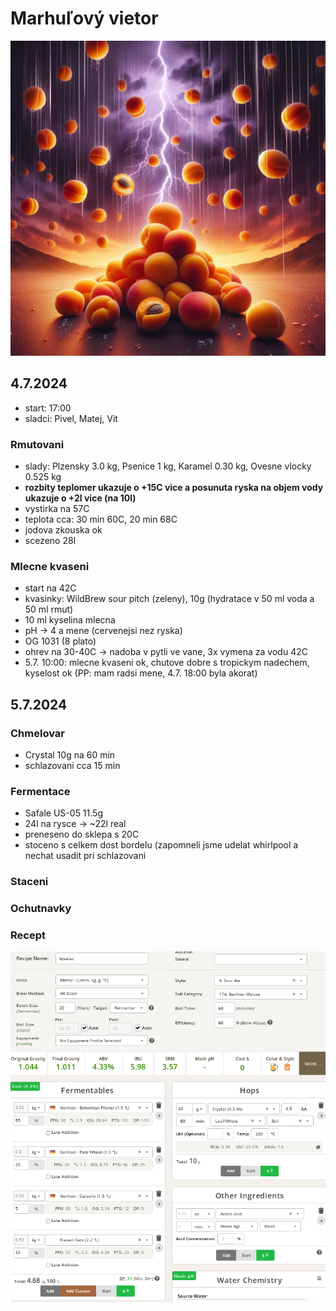 # Marhuľový vietor
![](./fig/marhulovy_vietor_logo.jpeg)

## 4.7.2024
  * start: 17:00
  * sladci: Pivel, Matej, Vit

### Rmutovani
  * slady: Plzensky 3.0 kg, Psenice 1 kg, Karamel 0.30 kg, Ovesne vlocky 0.525 kg
  * **rozbity teplomer ukazuje o +15C vice a posunuta ryska na objem vody ukazuje o +2l vice (na 10l)**
  * vystirka na 57C
  * teplota cca: 30 min 60C, 20 min 68C
  * jodova zkouska ok
  * scezeno 28l

### Mlecne kvaseni
  * start na 42C
  * kvasinky: WildBrew sour pitch (zeleny), 10g (hydratace v 50 ml voda a 50 ml rmut)
  * 10 ml kyselina mlecna
  * pH -> 4 a mene (cervenejsi nez ryska)
  * OG 1031 (8 plato)
  * ohrev na 30-40C -> nadoba v pytli ve vane, 3x vymena za vodu 42C
  * 5.7. 10:00: mlecne kvaseni ok, chutove dobre s tropickym nadechem, kyselost ok (PP: mam radsi mene, 4.7. 18:00 byla akorat)

## 5.7.2024

### Chmelovar
  * Crystal 10g na 60 min
  * schlazovani cca 15 min

### Fermentace
  * Safale US-05 11.5g
  * 24l na rysce -> ~22l real
  * preneseno do sklepa s 20C
  * stoceno s celkem dost bordelu (zapomneli jsme udelat whirlpool a nechat usadit pri schlazovani
  
### Staceni

### Ochutnavky

### Recept
![](./fig/marhulovy_vietor_recept.png)

